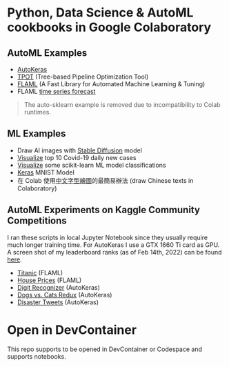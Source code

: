 # Python, Data Science & AutoML cookbooks in Google Colaboratory

## AutoML Examples

* [AutoKeras](https://github.com/alankrantas/colab-python-cookbooks/blob/main/automl/colab_autoakeras.ipynb)
* [TPOT](https://github.com/alankrantas/colab-python-cookbooks/blob/main/automl/colab_tpot.ipynb) (Tree-based Pipeline Optimization Tool)
* [FLAML](https://github.com/alankrantas/colab-python-cookbooks/blob/main/automl/colab_flaml.ipynb) (A Fast Library for Automated Machine Learning & Tuning)
* FLAML [time series forecast](https://github.com/alankrantas/colab-python-cookbooks/blob/main/automl/colab_flaml_time_series.ipynb)

> The auto-sklearn example is removed due to incompatibility to Colab runtimes.

## ML Examples

* Draw AI images with [Stable Diffusion](https://github.com/alankrantas/colab-python-cookbooks/blob/main/ml/keras_cv_stable_diffusion.ipynb) model
* [Visualize](https://github.com/alankrantas/colab-python-cookbooks/blob/main/ml/colab_covid_daily_new_cases.ipynb) top 10 Covid-19 daily new cases
* [Visualize](https://github.com/alankrantas/colab-python-cookbooks/blob/main/ml/colab_scikitlearn_charts.ipynb) some scikit-learn ML model classifications
* [Keras](https://github.com/alankrantas/colab-python-cookbooks/blob/main/ml/colab_keras_mnist.ipynb) MNIST Model
* 在 Colab 使用[中文字型繪圖](https://github.com/alankrantas/colab-python-cookbooks/blob/main/ml/colab_matplotlib_chinese.ipynb)的最簡易辦法 (draw Chinese texts in Colaboratory)

## AutoML Experiments on Kaggle Community Competitions

I ran these scripts in local Jupyter Notebook since they usually require much longer training time. For AutoKeras I use a GTX 1660 Ti card as GPU. A screen shot of my leaderboard ranks (as of Feb 14th, 2022) can be found [here](https://github.com/alankrantas/colab-python-cookbooks/blob/main/kaggle/score_2022_02_14.png).

* [Titanic](https://github.com/alankrantas/colab-python-cookbooks/blob/main/kaggle/titanic_flaml.ipynb) (FLAML)
* [House Prices](https://github.com/alankrantas/colab-python-cookbooks/blob/main/kaggle/housing_flaml.ipynb) (FLAML)
* [Digit Recognizer](https://github.com/alankrantas/colab-python-cookbooks/blob/main/kaggle/digits_autokeras.ipynb) (AutoKeras)
* [Dogs vs. Cats Redux](https://github.com/alankrantas/colab-python-cookbooks/blob/main/kaggle/catdog_autokeras.ipynb) (AutoKeras)
* [Disaster Tweets](https://github.com/alankrantas/colab-python-cookbooks/blob/main/kaggle/disasters_autokeras.ipynb) (AutoKeras)

# Open in DevContainer

This repo supports to be opened in DevContainer or Codespace and supports notebooks.
